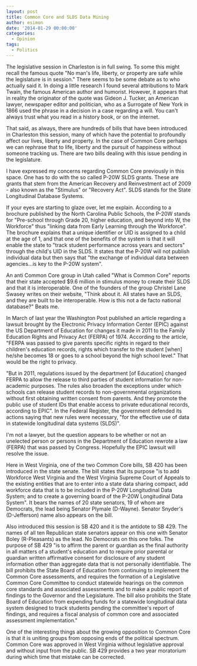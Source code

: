 ```yaml
---
layout: post
title: Common Core and SLDS Data Mining
author: esimon
date: '2014-01-29 00:00:00'
categories:
  - Opinion
tags:
  - Politics
---
```

The legislative session in Charleston is in full swing. To some this might recall the famous quote "No man's life, liberty, or property are safe while the legislature is in session." There seems to be some debate as to who actually said it. In doing a little research I found several attributions to Mark Twain, the famous American author and humorist. However, it appears that in reality the originator of the quote was Gideon J. Tucker, an American lawyer, newspaper editor and politician, who as a Surrogate of New York in 1866 used the phrase in a decision in a case regarding a will. You can't always trust what you read in a history book, or on the internet. 

That said, as always, there are hundreds of bills that have been introduced in Charleston this session, many of which have the potential to profoundly affect our lives, liberty and property. In the case of Common Core perhaps we can rephrase that to life, liberty and the pursuit of happiness without someone tracking us. There are two bills dealing with this issue pending in the legislature.

I have expressed my concerns regarding Common Core previously in this space. One has to do with the so called P-20W SLDS grants. These are grants that stem from the American Recovery and Reinvestment act of 2009 - also known as the "Stimulus" or "Recovery Act". SLDS stands for the State Longitudinal Database Systems. 

If your eyes are starting to glaze over, let me explain. According to a brochure published by the North Carolina Public Schools, the P-20W stands for "Pre-school through Grade 20, higher education, and beyond into W, the Workforce" thus "linking data from Early Learning through the Workforce". The brochure explains that a unique identifier or UID is assigned to a child at the age of 1, and that one of the benefits of the system is that it will enable the state to "track student performance across years and sectors" through the child's UID in the SLDS. It states that the P-20W will not publish individual data but then says that "the exchange of individual data between agencies...is key to the P-20W system". 

An anti Common Core group in Utah called "What is Common Core" reports that their state accepted $9.6 million in stimulus money to create their SLDS and that it is interoperable. One of the founders of the group Christel Lane Swasey writes on their website, "Think about it. All states have an SLDS, and they are built to be interoperable. How is this not a de facto national database?" Beats me. 

In March of last year the Washington Post published an article regarding a lawsuit brought by the Electronic Privacy Information Center (EPIC) against the US Department of Education for changes it made in 2011 to the Family Education Rights and Privacy Act (FERPA) of 1974. According to the article, "FERPA was passed to give parents specific rights in regard to their children's education records, rights which transfer to the student [when] he/she becomes 18 or goes to a school beyond the high school level." That would be the right to privacy. 

"But in 2011, regulations issued by the department [of Education] changed FERPA to allow the release to third parties of student information for non-academic purposes. The rules also broaden the exceptions under which schools can release student records to non-governmental organizations without first obtaining written consent from parents. And they promote the public use of student IDs that enable access to private educational records, according to EPIC". In the Federal Register, the government defended its actions saying that new rules were necessary, "for the effective use of data in statewide longitudinal data systems (SLDS)". 

I'm not a lawyer, but the question appears to be whether or not an unelected person or persons in the Department of Education rewrote a law (FERPA) that was passed by Congress. Hopefully the EPIC lawsuit will resolve the issue. 

Here in West Virginia, one of the two Common Core bills, SB 420 has been introduced in the state senate. The bill states that its purpose "is to add Workforce West Virginia and the West Virginia Supreme Court of Appeals to the existing entities that are to enter into a state data sharing compact, add workforce data that is to be included in the P-20W Longitudinal Data System; and to create a governing board of the P-20W Longitudinal Data System". It bears the names of 20 state senators, 19 of whom are Democrats, the lead being Senator Plymale (D-Wayne). Senator Snyder's (D-Jefferson) name also appears on the bill. 

Also introduced this session is SB 420 and it is the antidote to SB 429. The names of all ten Republican state senators appear on this one with Senator Boley (R-Pleasants) as the lead. No Democrats on this one folks. The purpose of SB 429 "is to affirm the parent or guardian as the final authority in all matters of a student's education and to require prior parental or guardian written affirmative consent for disclosure of any student information other than aggregate data that is not personally identifiable. The bill prohibits the State Board of Education from continuing to implement the Common Core assessments, and requires the formation of a Legislative Common Core Committee to conduct statewide hearings on the common core standards and associated assessments and to make a public report of findings to the Governor and the Legislature. The bill also prohibits the State Board of Education from expending funds for a statewide longitudinal data system designed to track students pending the committee's report of findings, and requires a fiscal analysis of common core and associated assessment implementation." 

One of the interesting things about the growing opposition to Common Core is that it is uniting groups from opposing ends of the political spectrum. Common Core was approved in West Virginia without legislative approval and without input from the public. SB 429 provides a two year moratorium during which time that mistake can be corrected. 

